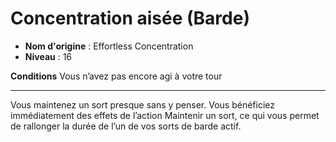 # Concentration aisée (Barde)

 * **Nom d'origine** : Effortless Concentration
 * **Niveau** : 16


<p><strong>Conditions</strong> Vous n’avez pas encore agi à votre tour</p>
<hr>
<p>Vous maintenez un sort presque sans y penser. Vous bénéficiez immédiatement des effets de l’action Maintenir un sort, ce qui vous permet de rallonger la durée de l’un de vos sorts de barde actif.</p>
